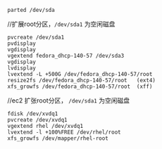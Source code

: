 ```
parted /dev/sda
```

//扩展root分区，`/dev/sda1` 为空闲磁盘
```
pvcreate /dev/sda1
pvdisplay
vgdisplay
vgextend fedora_dhcp-140-57 /dev/sda3
vgdisplay
lvdisplay
lvextend -L +500G /dev/fedora_dhcp-140-57/root
resize2fs /dev/fedora_dhcp-140-57/root   (ext4)
xfs_growfs /dev/fedora_dhcp-140-57/root  (xff)
```

//ec2 扩张root分区， `/dev/sda1` 为空闲磁盘
```
fdisk /dev/xvdq1
pvcreate /dev/xvdq1
vgextend rhel /dev/xvdq1
lvextend -l +100%FREE /dev/rhel/root
xfs_growfs /dev/mapper/rhel-root
```
